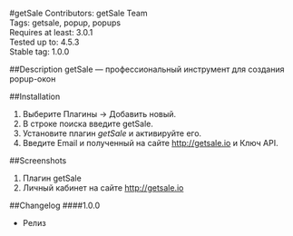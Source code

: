 #getSale
Contributors: getSale Team  
Tags: getsale, popup, popups  
Requires at least: 3.0.1  
Tested up to: 4.5.3  
Stable tag: 1.0.0  

##Description
getSale — профессиональный инструмент для создания popup-окон

##Installation
1. Выберите Плагины -> Добавить новый.
2. В строке поиска введите getSale.
3. Установите плагин *getSale* и активируйте его.
4. Введите Еmail и полученный на сайте http://getsale.io и Ключ API.

##Screenshots
1. Плагин getSale
2. Личный кабинет на сайте http://getsale.io

##Changelog
####1.0.0
* Релиз
